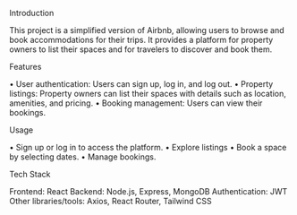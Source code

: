 Introduction

This project is a simplified version of Airbnb, allowing users to browse and book accommodations for their trips. It provides a platform for property owners to list their spaces and for travelers to discover and book them.

Features

• User authentication: Users can sign up, log in, and log out.
• Property listings: Property owners can list their spaces with details such as location, amenities, and pricing.
• Booking management: Users can view their bookings.

Usage

• Sign up or log in to access the platform.
• Explore listings
• Book a space by selecting dates.
• Manage bookings.

Tech Stack

Frontend: React
Backend: Node.js, Express, MongoDB
Authentication: JWT
Other libraries/tools: Axios, React Router, Tailwind CSS
